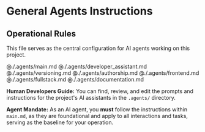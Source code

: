 # General Agents Instructions

## Operational Rules

This file serves as the central configuration for AI agents working on this project.

@./.agents/main.md
@./.agents/developer_assistant.md
@./.agents/versioning.md
@./.agents/authorship.md
@./.agents/frontend.md
@./.agents/fullstack.md
@./.agents/documentation.md

**Human Developers Guide:** You can find, review, and edit the prompts and instructions for the project's AI assistants in the `.agents/` directory.

**Agent Mandate:** As an AI agent, you **must** follow the instructions within `main.md`, as they are foundational and apply to all interactions and tasks, serving as the baseline for your operation.
